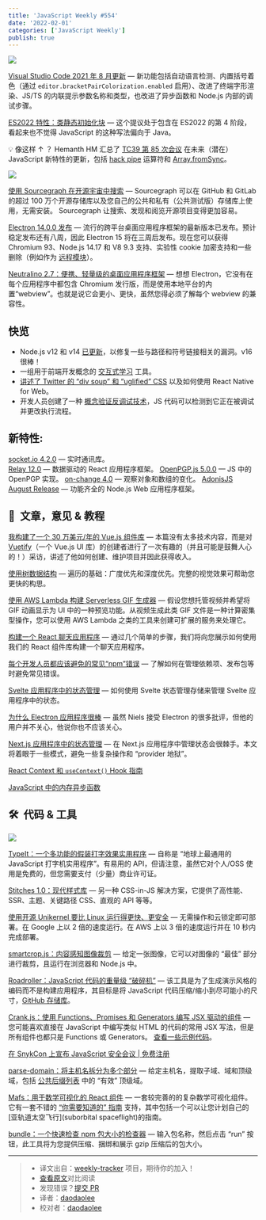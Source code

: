 ```yaml
---
title: 'JavaScript Weekly #554'
date: '2022-02-01'
categories: ['JavaScript Weekly']
publish: true
---
```


![](https://res.cloudinary.com/cpress/image/upload/w_1280,e_sharpen:60/chakx4rmc7iv0d3wob8d.jpg)

<!--以上是预览信息，图片一张或限制百字左右，前者优先-->
<!-- more -->

[Visual Studio Code 2021 年 8 月更新](https://javascriptweekly.com/link/113306/web 'code.visualstudio.com') — 新功能包括自动语言检测、内置括号着色（通过 `editor.bracketPairColorization.enabled` 启用）、改进了终端字形渲染、JS/TS 的内联提示参数名称和类型，也改进了异步函数和 Node.js 内部的调试步骤。

[ES2022 特性：类静态初始化块](./es2022_feature_class_static_initialization_blocks.md) — 这个提议处于包含在 ES2022 的第 4 阶段，看起来也不觉得 JavaScript 的这种写法偏向于 Java。

💡 像这样 ↑ ？ Hemanth HM 汇总了 [TC39 第 85 次会议](https://javascriptweekly.com/link/113309/web) 在未来（潜在）JavaScript 新特性的更新，包括 [hack pipe](https://javascriptweekly.com/link/113310/web) 运算符和 [Array.fromSync](https://javascriptweekly.com/link/113311/web)。

![](https://copm.s3.amazonaws.com/d99a6231.png)

[使用 Sourcegraph 在开源宇宙中搜索](https://javascriptweekly.com/link/113286/web 'sourcegraph.com') — Sourcegraph 可以在 GitHub 和 GitLab 的超过 100 万个开源存储库以及您自己的公共和私有（公共测试版）存储库上使用，无需安装。 Sourcegraph 让搜索、发现和阅览开源项目变得更加容易。

[Electron 14.0.0 发布](https://javascriptweekly.com/link/113312/web 'www.electronjs.org') — 流行的跨平台桌面应用程序框架的最新版本已发布。预计稳定发布还有八周，因此 Electron 15 将在三周后发布。现在您可以获得 Chromium 93、Node.js 14.17 和 V8 9.3 支持、实验性 cookie 加密支持和一些删除（例如作为 [远程模块](https://javascriptweekly.com/link/113313/web)）。

[Neutralino 2.7：便携、轻量级的桌面应用程序框架](https://javascriptweekly.com/link/113314/web 'neutralino.js.org') — 想想 Electron，它没有在每个应用程序中都包含 Chromium 发行版，而是使用本地平台的内置“webview”。也就是说它会更小、更快，虽然您得必须了解每个 webview 的兼容性。

## **快览**

-   Node.js v12 和 v14 [已更新](https://javascriptweekly.com/link/113315/web)，以修复一些与路径和符号链接相关的漏洞。v16 很棒！
-   一组用于前端开发概念的 [交互式学习](https://javascriptweekly.com/link/113316/web) 工具。
-   [讲述了 Twitter 的 “div soup” 和 “uglified” CSS](https://javascriptweekly.com/link/113317/web) 以及如何使用 React Native for Web。
-   开发人员创建了一种 [概念验证反调试技术](https://javascriptweekly.com/link/113318/web)，JS 代码可以检测到它正在被调试并更改执行流程。

## **新特性:**

[socket.io 4.2.0](https://javascriptweekly.com/link/113287/web) — 实时通讯库。  
[Relay 12.0](https://javascriptweekly.com/link/113288/web) — 数据驱动的 React 应用程序框架。
[OpenPGP.js 5.0.0](https://javascriptweekly.com/link/113289/web) — JS 中的 OpenPGP 实现。
[on-change 4.0](https://javascriptweekly.com/link/113290/web) — 观察对象和数组的变化。
[AdonisJS August Release](https://javascriptweekly.com/link/113319/web) — 功能齐全的 Node.js Web 应用程序框架。

## 📖  文章，意见 & 教程

[我构建了一个 30 万美元/年的 Vue.js 组件库](https://javascriptweekly.com/link/113320/web 'www.starterstory.com') — 本篇没有太多技术内容，而是对 [Vuetify](https://javascriptweekly.com/link/113321/web)（一个 Vue.js UI 库）的创建者进行了一次有趣的（并且可能是鼓舞人心的！）采访，讲述了他如何创建、维护项目并因此获得收入。

[使用树数据结构](https://javascriptweekly.com/link/113322/web 'stackfull.dev') — 遍历的基础：广度优先和深度优先。完整的视觉效果可帮助您更快的构思。

[使用 AWS Lambda 构建 Serverless GIF 生成器](https://javascriptweekly.com/link/113323/web 'aws.amazon.com') — 假设您想托管视频并希望将 GIF 动画显示为 UI 中的一种预览功能。从视频生成此类 GIF 文件是一种计算密集型操作，您可以使用 AWS Lambda 之类的工具来创建可扩展的服务来处理它。

[构建一个 React 聊天应用程序](https://javascriptweekly.com/link/113294/web 'getstream.io') — 通过几个简单的步骤，我们将向您展示如何使用我们的 React 组件库构建一个聊天应用程序。

[每个开发人员都应该避免的常见“npm”错误](https://javascriptweekly.com/link/113324/web 'blog.bitsrc.io') — 了解如何在管理依赖项、发布包等时避免常见错误。

[Svelte 应用程序中的状态管理](https://javascriptweekly.com/link/113325/web 'auth0.com') — 如何使用 Svelte 状态管理存储来管理 Svelte 应用程序中的状态。

[为什么 Electron 应用程序很棒](https://javascriptweekly.com/link/113326/web 'nielsleenheer.com') — 虽然 Niels 接受 Electron 的很多批评，但他的用户并不关心，他说你也不应该关心。

[Next.js 应用程序中的状态管理](https://javascriptweekly.com/link/113327/web 'www.smashingmagazine.com') — 在 Next.js 应用程序中管理状态会很棘手。本文将着眼于一些模式，避免一些复杂操作和 “provider 地狱”。

[React Context 和 `useContext()` Hook 指南](https://javascriptweekly.com/link/113328/web)

[JavaScript 中的内存异步函数](https://javascriptweekly.com/link/113329/web)

## 🛠  代码 & 工具

![](https://res.cloudinary.com/cpress/image/upload/w_1280,e_sharpen:60/eaddyuhb98c2dzo607ou.jpg)

[TypeIt：一个多功能的假装打字效果实用程序](https://javascriptweekly.com/link/113330/web 'typeitjs.com') — 自称是 “地球上最通用的 JavaScript 打字机实用程序”。有易用的 API，但请注意，虽然它对个人/OSS 使用是免费的，但您需要支付（少量）商业许可证。

[Stitches 1.0：现代样式库](https://javascriptweekly.com/link/113331/web 'stitches.dev') — 另一种 CSS-in-JS 解决方案，它提供了高性能、SSR、主题、关键路径 CSS、直观的 API 等等。

[使用开源 Unikernel 要比 Linux 运行得更快、更安全](https://javascriptweekly.com/link/113296/web) — 无需操作和云锁定即可部署。在 Google 上以 2 倍的速度运行。在 AWS 上以 3 倍的速度运行并在 10 秒内完成部署。

[smartcrop.js：内容感知图像裁剪](https://javascriptweekly.com/link/113332/web 'github.com') — 给定一张图像，它可以对图像的 “最佳” 部分进行裁剪，且运行在浏览器和 Node.js 中。

[Roadroller：JavaScript 代码的重量级 “破碎机”](https://javascriptweekly.com/link/113333/web 'lifthrasiir.github.io') — 该工具是为了生成演示风格的编码而不是构建应用程序，其目标是将 JavaScript 代码压缩/缩小到尽可能小的尺寸，[GitHub 存储库](https://javascriptweekly.com/link/113334/web)。

[Crank.js：使用 Functions、Promises 和 Generators 编写 JSX 驱动的组件](https://javascriptweekly.com/link/113335/web 'crank.js.org') — 您可能喜欢直接在 JavaScript 中编写类似 HTML 的代码的常用 JSX 写法，但是所有组件也都只是 Functions 或 Generators。 [查看一些示例代码](https://javascriptweekly.com/link/113336/web)。

[在 SnykCon 上宣布 JavaScript 安全会议 | 免费注册](https://javascriptweekly.com/link/113295/web 'snyk.io')

[parse-domain：将主机名拆分为多个部分](https://javascriptweekly.com/link/113337/web 'github.com') — 给定主机名，提取子域、域和顶级域，包括 [公共后缀列表](https://javascriptweekly.com/link/113338/web) 中的 “有效” 顶级域。

[Mafs：用于数学可视化的 React 组件](https://javascriptweekly.com/link/113339/web 'mafs.dev') — 一套较完善的的复杂数学可视化组件。它有一套不错的 [“你需要知道的” 指南](https://javascriptweekly.com/link/113340/web) 支持，其中包括一个可以让您计划自己的 [亚轨道太空飞行](suborbital spaceflight)的指南。

[bundle：一个快速检查 npm 包大小的检查器](https://javascriptweekly.com/link/113342/web 'bundle.js.org') — 输入包名称，然后点击 “run” 按钮，此工具将为您提供压缩、捆绑和展示 gzip 压缩后的包大小。

---

> -   译文出自：[weekly-tracker](https://github.com/FEDarling/weekly-tracker) 项目，期待你的加入！
> -   [查看原文](https://javascriptweekly.com/link/113285/web)对比阅读
> -   发现错误？[提交 PR](https://github.com/FEDarling/weekly-tracker/blob/main/weeklys/javascript_weekly/554/README.md)
> -   译者：[daodaolee](https://github.com/daodaolee)
> -   校对者：[daodaolee](https://github.com/daodaolee)
